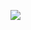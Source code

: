 <a href="https://codeclimate.com/github/LysenkovIlya-Hexlet/python-project-49/maintainability"><img src="https://api.codeclimate.com/v1/badges/8fdf39f98f54ce74e1fe/maintainability" /></a>